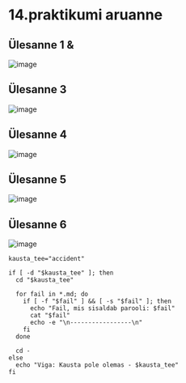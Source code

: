# 14.praktikumi aruanne

## Ülesanne 1 &
![image](https://github.com/Marten221/opsys_Ojasaar/assets/144438767/3f4fc8a3-a335-4885-a8e7-fb6b218d3d24)


## Ülesanne 3
![image](https://github.com/Marten221/opsys_Ojasaar/assets/144438767/43a27c3f-0abb-4e0c-8d40-3007fdfc58b1)

## Ülesanne 4
![image](https://github.com/Marten221/opsys_Ojasaar/assets/144438767/3e1e2266-2401-43c7-a106-4537b271c92b)

## Ülesanne 5
![image](https://github.com/Marten221/opsys_Ojasaar/assets/144438767/88617524-6cc7-4d4c-811a-553742bd53aa)

## Ülesanne 6
![image](https://github.com/Marten221/opsys_Ojasaar/assets/144438767/4e337161-5517-4d94-8810-177e996c256e)

```
kausta_tee="accident"

if [ -d "$kausta_tee" ]; then
  cd "$kausta_tee"

  for fail in *.md; do
    if [ -f "$fail" ] && [ -s "$fail" ]; then
      echo "Fail, mis sisaldab parooli: $fail"
      cat "$fail"
      echo -e "\n-----------------\n"
    fi
  done

  cd -
else
  echo "Viga: Kausta pole olemas - $kausta_tee"
fi
```
